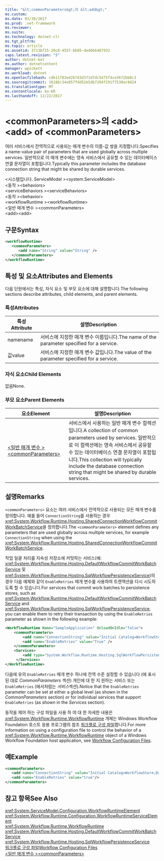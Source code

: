 ```yaml
---
title: "&lt;commonParameters&gt;의 &lt;add&gt;"
ms.custom: 
ms.date: 03/30/2017
ms.prod: .net-framework
ms.reviewer: 
ms.suite: 
ms.technology: dotnet-clr
ms.tgt_pltfrm: 
ms.topic: article
ms.assetid: 3713bf25-20c8-455f-bb85-de46b6487932
caps.latest.revision: "5"
author: dotnet-bot
ms.author: dotnetcontent
manager: wpickett
ms.workload: dotnet
ms.openlocfilehash: cdb11f83ed2b7d3d371d7dc5475f4ce3672bb8c3
ms.sourcegitcommit: 16186c34a957fdd52e5db7294f291f7530ac9d24
ms.translationtype: MT
ms.contentlocale: ko-KR
ms.lasthandoff: 12/22/2017
---
```

# <a name="ltaddgt-of-ltcommonparametersgt"></a><span data-ttu-id="1bd6d-102">&lt;commonParameters&gt;의 &lt;add&gt;</span><span class="sxs-lookup"><span data-stu-id="1bd6d-102">&lt;add&gt; of &lt;commonParameters&gt;</span></span>
<span data-ttu-id="1bd6d-103">여러 서비스에서 전역적으로 사용되는 매개 변수의 이름-값 쌍을 지정합니다.</span><span class="sxs-lookup"><span data-stu-id="1bd6d-103">Specifies a name-value pair of parameters that are used globally across multiple services.</span></span> <span data-ttu-id="1bd6d-104">일반적으로 이 매개 변수에는 영속 서비스에서 공유할 수 있는 데이터베이스 연결 문자열이 포함됩니다.</span><span class="sxs-lookup"><span data-stu-id="1bd6d-104">Typically this parameter includes the database connection string that might be shared by durable services.</span></span>  
  
 <span data-ttu-id="1bd6d-105">\<시스템입니다. ServiceModel ></span><span class="sxs-lookup"><span data-stu-id="1bd6d-105">\<system.ServiceModel></span></span>  
<span data-ttu-id="1bd6d-106">\<동작 ></span><span class="sxs-lookup"><span data-stu-id="1bd6d-106">\<behaviors></span></span>  
<span data-ttu-id="1bd6d-107">\<serviceBehaviors ></span><span class="sxs-lookup"><span data-stu-id="1bd6d-107">\<serviceBehaviors></span></span>  
<span data-ttu-id="1bd6d-108">\<동작 ></span><span class="sxs-lookup"><span data-stu-id="1bd6d-108">\<behavior></span></span>  
<span data-ttu-id="1bd6d-109">\<workflowRuntime ></span><span class="sxs-lookup"><span data-stu-id="1bd6d-109">\<workflowRuntime></span></span>  
<span data-ttu-id="1bd6d-110">\<일반 매개 변수 ></span><span class="sxs-lookup"><span data-stu-id="1bd6d-110">\<commonParameters></span></span>  
<span data-ttu-id="1bd6d-111">\<add></span><span class="sxs-lookup"><span data-stu-id="1bd6d-111">\<add></span></span>  
  
## <a name="syntax"></a><span data-ttu-id="1bd6d-112">구문</span><span class="sxs-lookup"><span data-stu-id="1bd6d-112">Syntax</span></span>  
  
```xml  
<workflowRuntime>  
   <commonParameters>  
      <add name="String" value="String" />  
   </commonParameters>  
</workflowRuntime>  
```  
  
## <a name="attributes-and-elements"></a><span data-ttu-id="1bd6d-113">특성 및 요소</span><span class="sxs-lookup"><span data-stu-id="1bd6d-113">Attributes and Elements</span></span>  
 <span data-ttu-id="1bd6d-114">다음 단원에서는 특성, 자식 요소 및 부모 요소에 대해 설명합니다.</span><span class="sxs-lookup"><span data-stu-id="1bd6d-114">The following sections describe attributes, child elements, and parent elements.</span></span>  
  
### <a name="attributes"></a><span data-ttu-id="1bd6d-115">특성</span><span class="sxs-lookup"><span data-stu-id="1bd6d-115">Attributes</span></span>  
  
|<span data-ttu-id="1bd6d-116">특성</span><span class="sxs-lookup"><span data-stu-id="1bd6d-116">Attribute</span></span>|<span data-ttu-id="1bd6d-117">설명</span><span class="sxs-lookup"><span data-stu-id="1bd6d-117">Description</span></span>|  
|---------------|-----------------|  
|<span data-ttu-id="1bd6d-118">name</span><span class="sxs-lookup"><span data-stu-id="1bd6d-118">name</span></span>|<span data-ttu-id="1bd6d-119">서비스에 지정한 매개 변수 이름입니다.</span><span class="sxs-lookup"><span data-stu-id="1bd6d-119">The name of the parameter specified for a service.</span></span>|  
|<span data-ttu-id="1bd6d-120">값</span><span class="sxs-lookup"><span data-stu-id="1bd6d-120">value</span></span>|<span data-ttu-id="1bd6d-121">서비스에 지정한 매개 변수 값입니다.</span><span class="sxs-lookup"><span data-stu-id="1bd6d-121">The value of the parameter specified for a service.</span></span>|  
  
### <a name="child-elements"></a><span data-ttu-id="1bd6d-122">자식 요소</span><span class="sxs-lookup"><span data-stu-id="1bd6d-122">Child Elements</span></span>  
 <span data-ttu-id="1bd6d-123">없음</span><span class="sxs-lookup"><span data-stu-id="1bd6d-123">None.</span></span>  
  
### <a name="parent-elements"></a><span data-ttu-id="1bd6d-124">부모 요소</span><span class="sxs-lookup"><span data-stu-id="1bd6d-124">Parent Elements</span></span>  
  
|<span data-ttu-id="1bd6d-125">요소</span><span class="sxs-lookup"><span data-stu-id="1bd6d-125">Element</span></span>|<span data-ttu-id="1bd6d-126">설명</span><span class="sxs-lookup"><span data-stu-id="1bd6d-126">Description</span></span>|  
|-------------|-----------------|  
|[<span data-ttu-id="1bd6d-127">\<일반 매개 변수 ></span><span class="sxs-lookup"><span data-stu-id="1bd6d-127">\<commonParameters></span></span>](http://msdn.microsoft.com/en-us/d0e1e6fc-985a-4713-b7da-194e30dfab4c)|<span data-ttu-id="1bd6d-128">서비스에서 사용하는 일반 매개 변수 컬렉션입니다.</span><span class="sxs-lookup"><span data-stu-id="1bd6d-128">A collection of common parameters used by services.</span></span> <span data-ttu-id="1bd6d-129">일반적으로 이 컬렉션에는 영속 서비스에서 공유할 수 있는 데이터베이스 연결 문자열이 포함됩니다.</span><span class="sxs-lookup"><span data-stu-id="1bd6d-129">This collection will typically include the database connection string that might be shared by durable services.</span></span>|  
  
## <a name="remarks"></a><span data-ttu-id="1bd6d-130">설명</span><span class="sxs-lookup"><span data-stu-id="1bd6d-130">Remarks</span></span>  
 <span data-ttu-id="1bd6d-131">`<commonParameters>` 요소는 여러 서비스에서 전역적으로 사용되는 모든 매개 변수를 정의합니다. 예를 들어 `ConnectionString`를 사용하는 경우 <xref:System.Workflow.Runtime.Hosting.SharedConnectionWorkflowCommitWorkBatchService>을 정의합니다.</span><span class="sxs-lookup"><span data-stu-id="1bd6d-131">The `<commonParameters>` element defines any parameters that are used globally across multiple services, for example `ConnectionString` when using the <xref:System.Workflow.Runtime.Hosting.SharedConnectionWorkflowCommitWorkBatchService>.</span></span>  
  
 <span data-ttu-id="1bd6d-132">작업 일괄 처리를 지속성 저장소에 커밋하는 서비스(예: <xref:System.Workflow.Runtime.Hosting.DefaultWorkflowCommitWorkBatchService> 및 <xref:System.Workflow.Runtime.Hosting.SqlWorkflowPersistenceService>)의 경우 다음 예제와 같이 `EnableRetries` 매개 변수를 사용하여 트랜잭션을 다시 시도하도록 할 수 있습니다.</span><span class="sxs-lookup"><span data-stu-id="1bd6d-132">For services that commit work batches to persistence stores, such as <xref:System.Workflow.Runtime.Hosting.DefaultWorkflowCommitWorkBatchService> and <xref:System.Workflow.Runtime.Hosting.SqlWorkflowPersistenceService>, you can enable them to retry their transaction by using the `EnableRetries` parameter as shown in the following example:</span></span>  
  
```xml  
<WorkflowRuntime Name="SampleApplication" UnloadOnIdle="false">  
    <commonParameters>  
        <add name="ConnectionString" value="Initial Catalog=WorkflowStore;Data Source=localhost;Integrated Security=SSPI;" />  
        <add name="EnableRetries" value="True" />  
    </commonParameters>  
    <Services>  
        <add type="System.Workflow.Runtime.Hosting.SqlWorkflowPersistenceService, System.Workflow.Runtime, Version=3.0.00000.0, Culture=neutral, PublicKeyToken=31bf3856ad364e35" EnableRetries="False" />   
     </Services>  
</WorkflowRuntime>  
```  
  
 <span data-ttu-id="1bd6d-133">다음에 유의 `EnableRetries` 매개 변수 하나에 전역 수준 설정할 수 있습니다 (에 표시 된 대로 *CommonParameters* 섹션) 개인에 대 한 지 원하는 서비스 또는 `EnableRetries` (에서처럼는 *서비스*섹션).</span><span class="sxs-lookup"><span data-stu-id="1bd6d-133">Notice that the `EnableRetries` parameter can be set at either a global level (as shown in the *CommonParameters* section) or for individual services that support `EnableRetries` (as shown in the *Services* section).</span></span>  
  
 <span data-ttu-id="1bd6d-134">동작을 제어 하는 구성 파일을 사용 하 여 대 한 자세한 내용은 <xref:System.Workflow.Runtime.WorkflowRuntime> 개체는 Windows Workflow Foundation 호스트 응용 프로그램의 참조 [워크플로 구성 파일](http://msdn.microsoft.com/en-us/ada4bb90-6c9d-4f3d-a9d0-b559bb0f9909)합니다.</span><span class="sxs-lookup"><span data-stu-id="1bd6d-134">For more information on using a configuration file to control the behavior of a <xref:System.Workflow.Runtime.WorkflowRuntime> object of a Windows Workflow Foundation host application, see [Workflow Configuration Files](http://msdn.microsoft.com/en-us/ada4bb90-6c9d-4f3d-a9d0-b559bb0f9909).</span></span>  
  
## <a name="example"></a><span data-ttu-id="1bd6d-135">예</span><span class="sxs-lookup"><span data-stu-id="1bd6d-135">Example</span></span>  
  
```xml  
<commonParameters>  
   <add name="ConnectionString" value="Initial Catalog=WorkflowStore;Data Source=localhost;Integrated Security=SSPI;"/>  
   <add name="EnableRetries" value="true"/>  
</commonParameters>  
```  
  
## <a name="see-also"></a><span data-ttu-id="1bd6d-136">참고 항목</span><span class="sxs-lookup"><span data-stu-id="1bd6d-136">See Also</span></span>  
 <xref:System.ServiceModel.Configuration.WorkflowRuntimeElement>  
 <xref:System.Workflow.Runtime.Configuration.WorkflowRuntimeServiceElement>  
 <xref:System.Workflow.Runtime.WorkflowRuntime>  
 <xref:System.Workflow.Runtime.Hosting.DefaultWorkflowCommitWorkBatchService>  
 <xref:System.Workflow.Runtime.Hosting.SqlWorkflowPersistenceService>  
 [<span data-ttu-id="1bd6d-137">워크플로 구성 파일</span><span class="sxs-lookup"><span data-stu-id="1bd6d-137">Workflow Configuration Files</span></span>](http://msdn.microsoft.com/en-us/ada4bb90-6c9d-4f3d-a9d0-b559bb0f9909)  
 [<span data-ttu-id="1bd6d-138">\<일반 매개 변수 ></span><span class="sxs-lookup"><span data-stu-id="1bd6d-138">\<commonParameters></span></span>](http://msdn.microsoft.com/en-us/d0e1e6fc-985a-4713-b7da-194e30dfab4c)
